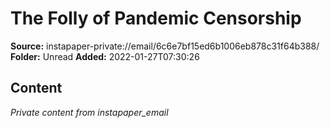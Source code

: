# The Folly of Pandemic Censorship

**Source:** instapaper-private://email/6c6e7bf15ed6b1006eb878c31f64b388/
**Folder:** Unread
**Added:** 2022-01-27T07:30:26




## Content
*Private content from instapaper_email*
